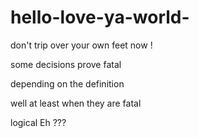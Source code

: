 # hello-love-ya-world-
don't trip over your own feet now !


some decisions prove fatal 

depending on the definition

well at least when they are fatal

logical Eh ???
